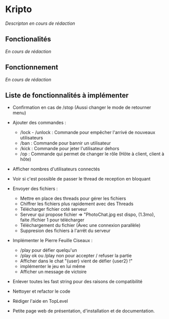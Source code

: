 # Kripto

*Descripton en cours de rédaction*

## Fonctionalités

*En cours de rédaction*

## Fonctionnement

*En cours de rédaction*

## Liste de fonctionnalités à implémenter 


- Confirmation en cas de /stop (Aussi changer le mode de retourner menu)

- Ajouter des commandes :
  
    - /lock - /unlock : Commande pour empêcher l'arrivé de nouveaux utilisateurs
    - /ban : Commande pour bannir un utilisateur 
    - /kick : Commande pour jeter l'utilisateur dehors 
    - /op : Commande qui permet de changer le rôle (Hôte à client, client à hôte)

- Afficher nombres d'utilisateurs connectés

- Voir si c'est possible de passer le thread de reception en bloquant

- Envoyer des fichiers :

    - Mettre en place des threads pour gérer les fichiers
    - Chiffrer les fichiers plus rapidement avec des Threads
    - Télécharger fichier coté serveur
    - Serveur qui propose fichier => "PhotoChat.jpg est dispo, (1.3mo), faite /fichier 1 pour télécharger
    - Téléchargement du fichier (Avec une connexion parallèle)
    - Suppresion des fichiers à l'arrêt du serveur

- Implémenter le Pierre Feuille Ciseaux :

    - /play pour défier quelqu'un 
    - /play ok ou /play non pour accepter / refuser la partie
    - Afficher dans le chat "{user} vient de défier {user2} !"
    - implémenter le jeu en lui même
    - Afficher un message de victoire
    

 - Enlever toutes les fast string pour des raisons de compatibilité

 - Nettoyer et refactor le code

 - Rédiger l'aide en TopLevel

 - Petite page web de présentation, d'installation et de documentation.
